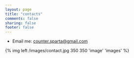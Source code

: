 ```yaml
---
layout: page
title: "contacts"
comments: false
sharing: false
footer: false
---
```

<ul>
  <li>Email me: <a href="mailto:counter.sparta@gmail.com">counter.sparta@gmail.com</a></li>
</ul>
{% img left /images/contact.jpg 350 350 'image' 'images' %}